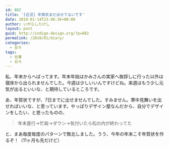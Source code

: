 ```yaml
---
id: 882
title: '[近況] 年賀状まだ出せてないです'
date: 2010-01-14T23:40:36+00:00
author: いがらしたけし
layout: post
guid: http://indigo-design.org/?p=882
permalink: /2010/01/diary/
categories:
  - 日々
tags:
  - 仕事
  - 日々
---
```

<p>私、年末からへばってます。年末年始はかみさんの実家へ挨拶しに行った以外は寝床から出られませんでした。今週は少しいいんですけどね。来週はもう少し元気が出るといいな、と期待しているところです。</p>
<p>あ、年賀状ですが、7日までに出せませんでした。すみません。寒中見舞いを出せればいいな、と思っています。やっぱりデザイン屋なんだから、自分でデザインをしたい、と思ったものの、</p>
<blockquote><p>年末進行→忙殺→ダウン→気付いたら松の内が終わってた</p></blockquote>
<p>と、まあ毎度毎度のパターンで敗北しました。うう、今年の年末こそ年賀状を作るぞ！（11ヶ月も先だけど）</p>